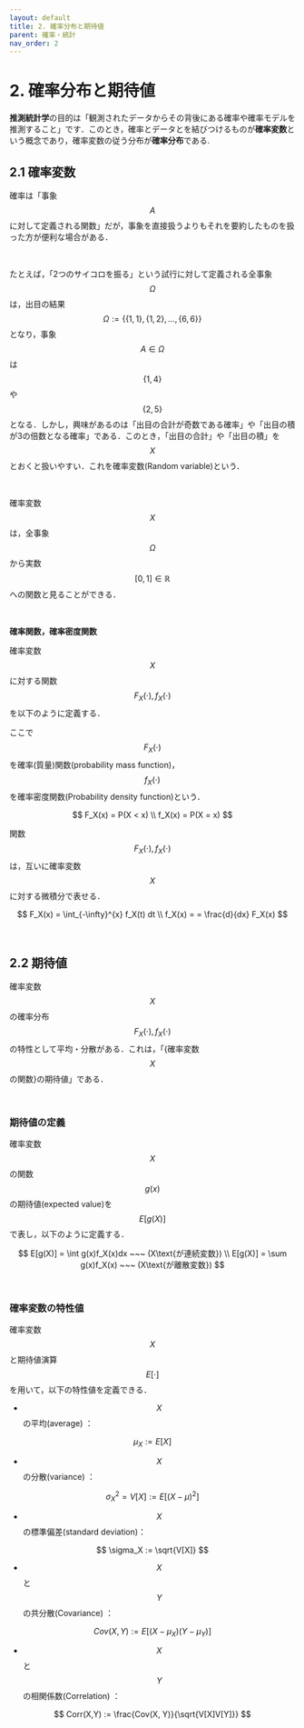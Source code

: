 ```yaml
---
layout: default
title: 2. 確率分布と期待値
parent: 確率・統計
nav_order: 2
---
```


# 2. 確率分布と期待値

**推測統計学**の目的は「観測されたデータからその背後にある確率や確率モデルを推測すること」です．このとき，確率とデータとを結びつけるものが**確率変数**という概念であり，確率変数の従う分布が**確率分布**である.
<br>


## 2.1 確率変数

確率は「事象$$A$$に対して定義される関数」だが，事象を直接扱うよりもそれを要約したものを扱った方が便利な場合がある．

<br>

たとえば，「2つのサイコロを振る」という試行に対して定義される全事象$$\Omega$$ は，出目の結果$$\Omega := \{\{1,1\},\{1,2\}, \dots, \{6,6\}\}$$となり，事象$$A \in \Omega$$ は$$\{1,4\}$$や$$\{2,5\}$$となる．しかし，興味があるのは「出目の合計が奇数である確率」や「出目の積が3の倍数となる確率」である．このとき，「出目の合計」や「出目の積」を$$X$$とおくと扱いやすい．これを確率変数(Random variable)という．

<br>

確率変数$$X$$は，全事象$$\Omega$$から実数$$[0,1] \in \mathbb{R}$$への関数と見ることができる．

<br>

**確率関数，確率密度関数**

確率変数$$X$$に対する関数$$F_X(\cdot), f_X(\cdot)$$を以下のように定義する．

ここで$$F_X(\cdot)$$を確率(質量)関数(probability mass function)，$$f_X(\cdot)$$を確率密度関数(Probability density function)という．

$$
F_X(x) = P(X < x) \\
f_X(x) = P(X = x) 
$$

関数$$F_X(\cdot), f_X(\cdot)$$は，互いに確率変数$$X$$に対する微積分で表せる．

$$
F_X(x) = \int_{-\infty}^{x} f_X(t) dt \\
f_X(x) = = \frac{d}{dx} F_X(x)
$$

<br>


## 2.2 期待値

確率変数$$X$$の確率分布$$F_X(\cdot), f_X(\cdot)$$の特性として平均・分散がある．これは，「{確率変数$$X$$の関数}の期待値」である．

<br>

### 期待値の定義

確率変数$$X$$の関数$$g(x)$$の期待値(expected value)を$$E[g(X)]$$で表し，以下のように定義する．

$$
E[g(X)] = \int g(x)f_X(x)dx ~~~ (X\text{が連続変数}) \\
E[g(X)] = \sum g(x)f_X(x) ~~~ (X\text{が離散変数})
$$

<br>


### 確率変数の特性値

確率変数$$X$$と期待値演算$$E[\cdot]$$を用いて，以下の特性値を定義できる．

- $$X$$の平均(average) ：

$$
\mu_X := E[X]
$$

- $$X$$の分散(variance) ：

$$
\sigma_X^2 = V[X] := E[{(X - \mu)}^2]
$$

- $$X$$の標準偏差(standard deviation)：

$$
\sigma_X := \sqrt{V[X]}
$$

- $$X$$と$$Y$$の共分散(Covariance) ：

$$
Cov(X, Y) := E[ (X - \mu_X)(Y - \mu_Y)]
$$



- $$X$$と$$Y$$の相関係数(Correlation) ：

$$
Corr(X,Y) := \frac{Cov(X, Y)}{\sqrt{V[X]V[Y]}}
$$





